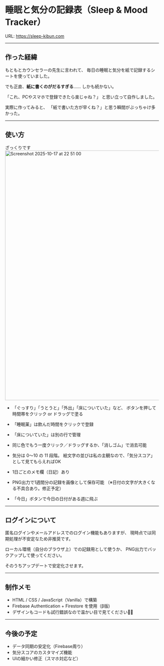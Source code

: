 # 睡眠と気分の記録表（Sleep & Mood Tracker）
URL: https://sleep-kibun.com

---

## 作った経緯
もともとカウンセラーの先生に言われて、
毎日の睡眠と気分を紙で記録するシートを使っていました。


でも正直、**紙に書くのがだるすぎる**……
しかも続かない。

「これ、PCやスマホで登録できたら楽じゃね？」
と思い立って自作しました。

実際に作ってみると、
「紙で書いた方が早くね？」と思う瞬間がぶっちゃけ多かった。

---

## 使い方
ざっくりです
<img width="1212" height="818" alt="Screenshot 2025-10-17 at 22 51 00" src="https://github.com/user-attachments/assets/def624d7-3cd6-45c6-ae65-bd24d1f2bd0c" />


- 「ぐっすり」「うとうと」「外出」「床についていた」など、
ボタンを押して時間帯をクリック or ドラッグで塗る

- 「睡眠薬」は飲んだ時間をクリックで登録

- 「床についていた」は別の行で管理

- 同じ色でもう一度クリック／ドラッグするか、「消しゴム」で消去可能

- 気分は 0〜10 の 11 段階。
絵文字の並びは私の主観なので、「気分スコア」として見てもらえればOK

- 1日ごとのメモ欄（日記）あり

- PNG出力で1週間分の記録を画像として保存可能
（※日付の文字が大きくなる不具合あり。修正予定）

- 「今日」ボタンで今日の日付がある週に飛ぶ

---

## ログインについて
匿名ログインやメールアドレスでのログイン機能もありますが、
現時点では同期処理が不安定なため非推奨です。

ローカル環境（自分のブラウザ上）での記録用として使うか、
PNG出力でバックアップして使ってください。

そのうちアップデートで安定化させます。

---

## 制作メモ
- HTML / CSS / JavaScript（Vanilla）で構築
- Firebase Authentication + Firestore を使用（β版)
- デザインもコードも試行錯誤なので温かい目で見てください🙇‍♀️

---

## 今後の予定
- データ同期の安定化（Firebase周り）
- 気分スコアのカスタマイズ機能
- UIの細かい修正（スマホ対応など）
